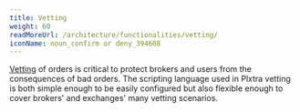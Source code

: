 ```yaml
---
title: Vetting
weight: 60
readMoreUrl: /architecture/functionalities/vetting/
iconName: noun_confirm or deny_394608
---
```


[Vetting](/architecture/functionalities/vetting/) of orders is critical to protect brokers and users from the consequences of bad orders. The scripting language used in Plxtra vetting is both simple enough to be easily configured but also flexible enough to cover brokers' and exchanges' many vetting scenarios.
